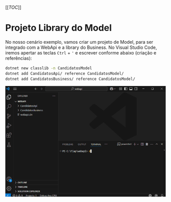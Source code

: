 [[_TOC_]]

# Projeto Library do Model
No nosso cenário exemplo,  vamos criar um projeto de Model, para ser integrado com a WebApi e a library do Business. No Visual Studio Code, iremos apertar as teclas ``Ctrl`` + ``'`` e escrever conforme abaixo (criação e referências):

```bash
dotnet new classlib -n CandidatosModel
dotnet add CandidatosApi/ reference CandidatosModel/
dotnet add CandidatosBusiness/ reference CandidatosModel/
```

![gifanimation.gif](/.attachments/gifanimation-14404d9a-685a-4d35-8a2b-908b30203dd1.gif)